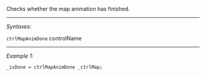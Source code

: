 Checks whether the map animation has finished.


---
*Syntaxes:*

`ctrlMapAnimDone` controlName

---
*Example 1:*

```sqf
_isDone = ctrlMapAnimDone _ctrlMap;
```